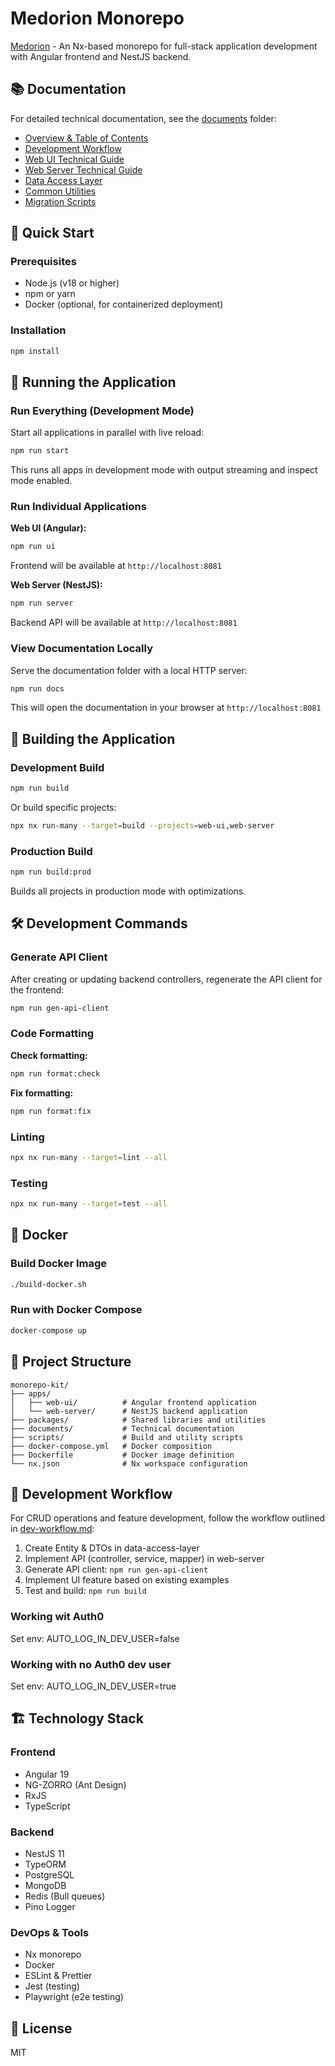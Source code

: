 # Medorion Monorepo

[Medorion](https://medorion.com) - An Nx-based monorepo for full-stack application development with Angular frontend and NestJS backend.

## 📚 Documentation

For detailed technical documentation, see the [documents](./documents) folder:

- [Overview & Table of Contents](./documents/index.md)
- [Development Workflow](./documents/dev-workflow.md)
- [Web UI Technical Guide](./documents/web-ui-technical.md)
- [Web Server Technical Guide](./documents/web-server-technical.md)
- [Data Access Layer](./documents/data-access-layer-techical.md)
- [Common Utilities](./documents/common-techical.md)
- [Migration Scripts](./documents/migration-scripts.md)

## 🚀 Quick Start

### Prerequisites

- Node.js (v18 or higher)
- npm or yarn
- Docker (optional, for containerized deployment)

### Installation

```bash
npm install
```

## 🏃 Running the Application

### Run Everything (Development Mode)

Start all applications in parallel with live reload:

```bash
npm run start
```

This runs all apps in development mode with output streaming and inspect mode enabled.

### Run Individual Applications

**Web UI (Angular):**

```bash
npm run ui
```

Frontend will be available at `http://localhost:8081`

**Web Server (NestJS):**

```bash
npm run server
```

Backend API will be available at `http://localhost:8081`

### View Documentation Locally

Serve the documentation folder with a local HTTP server:

```bash
npm run docs
```

This will open the documentation in your browser at `http://localhost:8081`

## 🔨 Building the Application

### Development Build

```bash
npm run build
```

Or build specific projects:

```bash
npx nx run-many --target=build --projects=web-ui,web-server
```

### Production Build

```bash
npm run build:prod
```

Builds all projects in production mode with optimizations.

## 🛠️ Development Commands

### Generate API Client

After creating or updating backend controllers, regenerate the API client for the frontend:

```bash
npm run gen-api-client
```

### Code Formatting

**Check formatting:**

```bash
npm run format:check
```

**Fix formatting:**

```bash
npm run format:fix
```

### Linting

```bash
npx nx run-many --target=lint --all
```

### Testing

```bash
npx nx run-many --target=test --all
```

## 🐳 Docker

### Build Docker Image

```bash
./build-docker.sh
```

### Run with Docker Compose

```bash
docker-compose up
```

## 📁 Project Structure

```
monorepo-kit/
├── apps/
│   ├── web-ui/          # Angular frontend application
│   └── web-server/      # NestJS backend application
├── packages/            # Shared libraries and utilities
├── documents/           # Technical documentation
├── scripts/             # Build and utility scripts
├── docker-compose.yml   # Docker composition
├── Dockerfile           # Docker image definition
└── nx.json              # Nx workspace configuration
```

## 🔄 Development Workflow

For CRUD operations and feature development, follow the workflow outlined in [dev-workflow.md](./documents/dev-workflow.md):

1. Create Entity & DTOs in data-access-layer
2. Implement API (controller, service, mapper) in web-server
3. Generate API client: `npm run gen-api-client`
4. Implement UI feature based on existing examples
5. Test and build: `npm run build`

### Working wit Auth0

Set env:
AUTO_LOG_IN_DEV_USER=false

### Working with no Auth0 dev user

Set env:
AUTO_LOG_IN_DEV_USER=true

## 🏗️ Technology Stack

### Frontend

- Angular 19
- NG-ZORRO (Ant Design)
- RxJS
- TypeScript

### Backend

- NestJS 11
- TypeORM
- PostgreSQL
- MongoDB
- Redis (Bull queues)
- Pino Logger

### DevOps & Tools

- Nx monorepo
- Docker
- ESLint & Prettier
- Jest (testing)
- Playwright (e2e testing)

## 📄 License

MIT
